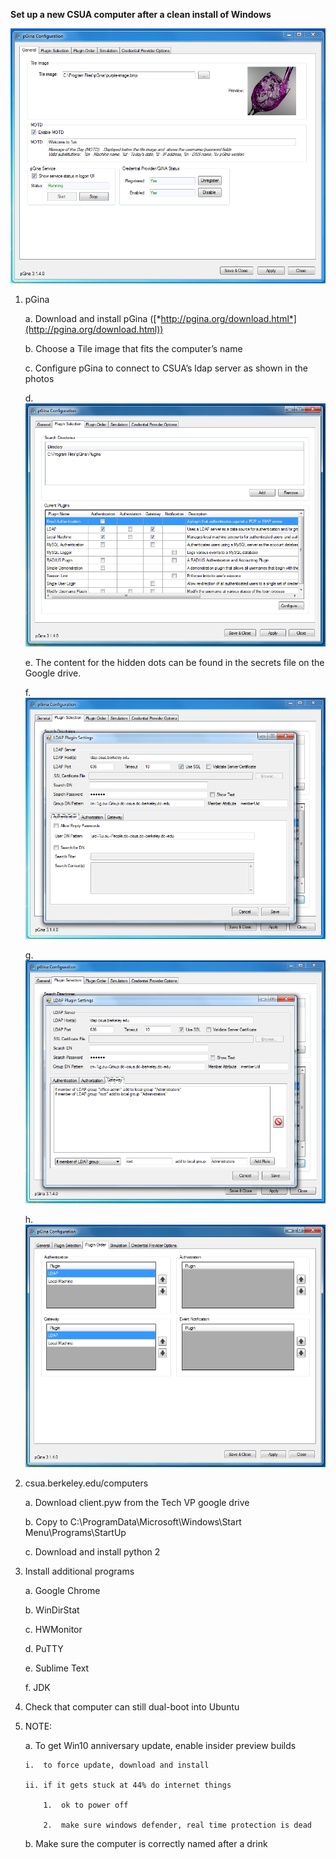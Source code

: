 **Set up a new CSUA computer after a clean install of Windows**

![](media/image9.png)

1.  pGina

    a.  Download and install pGina ([*http://pgina.org/download.html*](http://pgina.org/download.html))

    b.  Choose a Tile image that fits the computer’s name

    c.  Configure pGina to connect to CSUA’s ldap server as shown in the photos

    d.  ![](media/image7.png)

    e.  The content for the hidden dots can be found in the secrets file on the Google drive.

    f.  ![](media/image3.png)

    g.  ![](media/image10.png)

    h.  ![](media/image4.png)

2.  csua.berkeley.edu/computers

    a.  Download client.pyw from the Tech VP google drive

    b.  Copy to C:\\ProgramData\\Microsoft\\Windows\\Start Menu\\Programs\\StartUp

    c.  Download and install python 2

3.  Install additional programs

    a.  Google Chrome

    b.  WinDirStat

    c.  HWMonitor

    d.  PuTTY

    e.  Sublime Text

    f.  JDK

4.  Check that computer can still dual-boot into Ubuntu

5.  NOTE:

    a.  To get Win10 anniversary update, enable insider preview builds

        i.  to force update, download and install

        ii. if it gets stuck at 44% do internet things

            1.  ok to power off

            2.  make sure windows defender, real time protection is dead

    b.  Make sure the computer is correctly named after a drink


